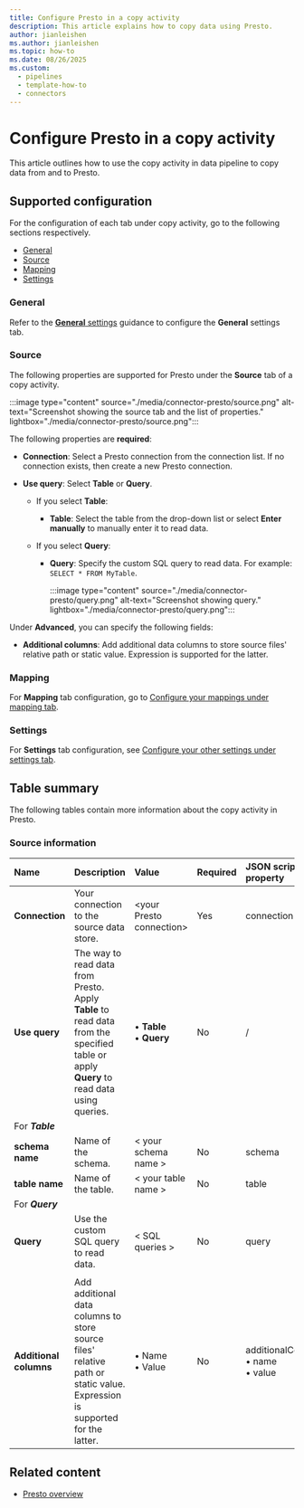 ```yaml
---
title: Configure Presto in a copy activity
description: This article explains how to copy data using Presto.
author: jianleishen
ms.author: jianleishen
ms.topic: how-to
ms.date: 08/26/2025
ms.custom: 
  - pipelines
  - template-how-to
  - connectors
---
```


# Configure Presto in a copy activity

This article outlines how to use the copy activity in data pipeline to copy data from and to Presto.

## Supported configuration

For the configuration of each tab under copy activity, go to the following sections respectively.

- [General](#general)  
- [Source](#source)
- [Mapping](#mapping)
- [Settings](#settings)

### General

Refer to the [**General** settings](activity-overview.md#general-settings) guidance to configure the **General** settings tab.

### Source

The following properties are supported for Presto under the **Source** tab of a copy activity.

:::image type="content" source="./media/connector-presto/source.png" alt-text="Screenshot showing the source tab and the list of properties." lightbox="./media/connector-presto/source.png":::

The following properties are **required**:

- **Connection**:  Select a Presto connection from the connection list. If no connection exists, then create a new Presto connection.

- **Use query**: Select **Table** or **Query**.

  - If you select **Table**:

    - **Table**: Select the table from the drop-down list or select **Enter manually** to manually enter it to read data.

  - If you select **Query**:

    - **Query**: Specify the custom SQL query to read data. For example: `SELECT * FROM MyTable`.

      :::image type="content" source="./media/connector-presto/query.png" alt-text="Screenshot showing query." lightbox="./media/connector-presto/query.png":::

Under **Advanced**, you can specify the following fields:

- **Additional columns**: Add additional data columns to store source files' relative path or static value. Expression is supported for the latter.

### Mapping

For **Mapping** tab configuration, go to [Configure your mappings under mapping tab](copy-data-activity.md#configure-your-mappings-under-mapping-tab).

### Settings

For **Settings** tab configuration, see [Configure your other settings under settings tab](copy-data-activity.md#configure-your-other-settings-under-settings-tab).

## Table summary

The following tables contain more information about the copy activity in Presto.

### Source information

|Name |Description |Value|Required |JSON script property |
|:---|:---|:---|:---|:---|
|**Connection** |Your connection to the source data store.|\<your Presto connection> |Yes|connection|
|**Use query** |The way to read data from Presto. Apply **Table** to read data from the specified table or apply **Query** to read data using queries.| • **Table**<br>  • **Query** |No| / |
| For ***Table*** | | | | |
|**schema name** |Name of the schema.|< your schema name >| No |schema|
|**table name** |Name of the table.|< your table name >| No |table|
| For ***Query*** | | | | |
| **Query** | Use the custom SQL query to read data. | < SQL queries > | No | query |
| | | | | |
| **Additional columns** | Add additional data columns to store source files' relative path or static value. Expression is supported for the latter. | • Name<br>• Value | No | additionalColumns:<br>• name<br>• value |

## Related content

- [Presto overview](connector-presto-overview.md)
